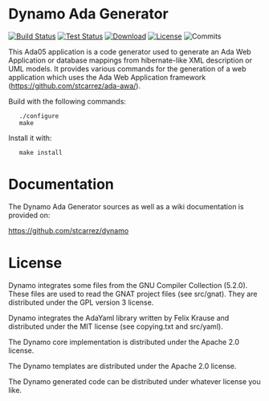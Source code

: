 # Dynamo Ada Generator

[![Build Status](https://img.shields.io/jenkins/s/http/jenkins.vacs.fr/Dynamo.svg)](http://jenkins.vacs.fr/job/Dynamo/)
[![Test Status](https://img.shields.io/jenkins/t/http/jenkins.vacs.fr/Dynamo.svg)](http://jenkins.vacs.fr/job/Dynamo/)
[![Download](https://img.shields.io/badge/download-0.8.0-brightgreen.svg)](http://download.vacs.fr/dynamo/dynamo-0.8.0.tar.gz)
[![License](http://img.shields.io/badge/license-APACHE2-blue.svg)](LICENSE)
![Commits](https://img.shields.io/github/commits-since/stcarrez/dynamo/0.8.0.svg)

This Ada05 application is a code generator used to generate
an Ada Web Application or database mappings from hibernate-like
XML description or UML models.  It provides various commands for the
generation of a web application which uses the Ada Web Application framework
(https://github.com/stcarrez/ada-awa/).

Build with the following commands:
```
   ./configure
   make
```
Install it with:
```
   make install
```
# Documentation

The Dynamo Ada Generator sources as well as a wiki documentation
is provided on:

   https://github.com/stcarrez/dynamo


# License

Dynamo integrates some files from the GNU Compiler Collection (5.2.0).
These files are used to read the GNAT project files (see src/gnat).
They are distributed under the GPL version 3 license.

Dynamo integrates the AdaYaml library written by Felix Krause and
distributed under the MIT license (see copying.txt and src/yaml).

The Dynamo core implementation is distributed under the Apache 2.0 license.

The Dynamo templates are distributed under the Apache 2.0 license.

The Dynamo generated code can be distributed under whatever license you like.
